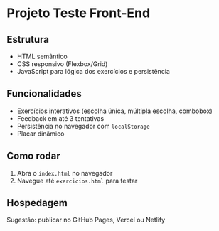 # Projeto Teste Front-End

## Estrutura
- HTML semântico
- CSS responsivo (Flexbox/Grid)
- JavaScript para lógica dos exercícios e persistência

## Funcionalidades
- Exercícios interativos (escolha única, múltipla escolha, combobox)
- Feedback em até 3 tentativas
- Persistência no navegador com `localStorage`
- Placar dinâmico

## Como rodar
1. Abra o `index.html` no navegador
2. Navegue até `exercicios.html` para testar

## Hospedagem
Sugestão: publicar no GitHub Pages, Vercel ou Netlify
